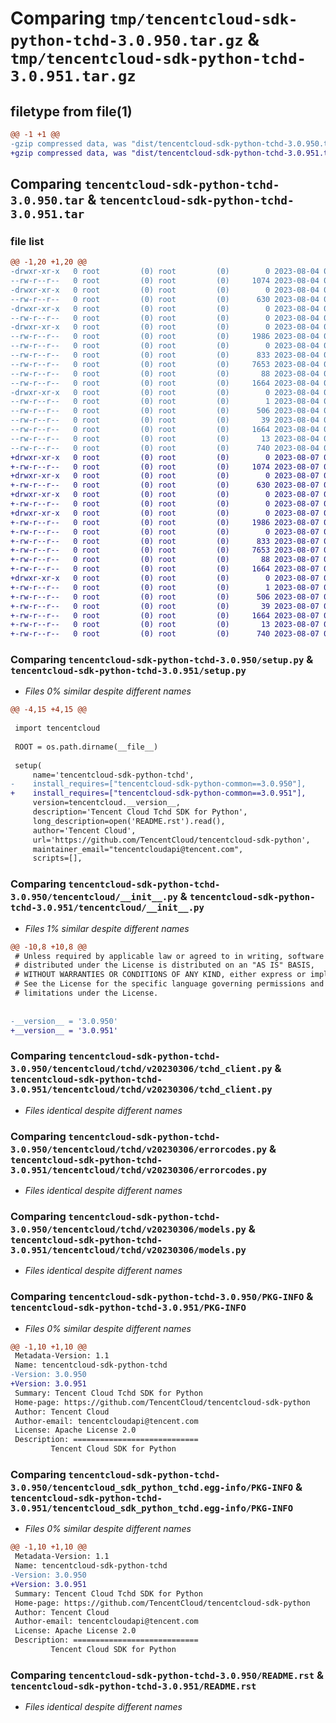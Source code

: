 # Comparing `tmp/tencentcloud-sdk-python-tchd-3.0.950.tar.gz` & `tmp/tencentcloud-sdk-python-tchd-3.0.951.tar.gz`

## filetype from file(1)

```diff
@@ -1 +1 @@
-gzip compressed data, was "dist/tencentcloud-sdk-python-tchd-3.0.950.tar", last modified: Fri Aug  4 00:35:08 2023, max compression
+gzip compressed data, was "dist/tencentcloud-sdk-python-tchd-3.0.951.tar", last modified: Mon Aug  7 00:34:48 2023, max compression
```

## Comparing `tencentcloud-sdk-python-tchd-3.0.950.tar` & `tencentcloud-sdk-python-tchd-3.0.951.tar`

### file list

```diff
@@ -1,20 +1,20 @@
-drwxr-xr-x   0 root         (0) root         (0)        0 2023-08-04 00:35:08.000000 tencentcloud-sdk-python-tchd-3.0.950/
--rw-r--r--   0 root         (0) root         (0)     1074 2023-08-04 00:35:08.000000 tencentcloud-sdk-python-tchd-3.0.950/setup.py
-drwxr-xr-x   0 root         (0) root         (0)        0 2023-08-04 00:35:08.000000 tencentcloud-sdk-python-tchd-3.0.950/tencentcloud/
--rw-r--r--   0 root         (0) root         (0)      630 2023-08-04 00:35:08.000000 tencentcloud-sdk-python-tchd-3.0.950/tencentcloud/__init__.py
-drwxr-xr-x   0 root         (0) root         (0)        0 2023-08-04 00:35:08.000000 tencentcloud-sdk-python-tchd-3.0.950/tencentcloud/tchd/
--rw-r--r--   0 root         (0) root         (0)        0 2023-08-04 00:35:08.000000 tencentcloud-sdk-python-tchd-3.0.950/tencentcloud/tchd/__init__.py
-drwxr-xr-x   0 root         (0) root         (0)        0 2023-08-04 00:35:08.000000 tencentcloud-sdk-python-tchd-3.0.950/tencentcloud/tchd/v20230306/
--rw-r--r--   0 root         (0) root         (0)     1986 2023-08-04 00:35:08.000000 tencentcloud-sdk-python-tchd-3.0.950/tencentcloud/tchd/v20230306/tchd_client.py
--rw-r--r--   0 root         (0) root         (0)        0 2023-08-04 00:35:08.000000 tencentcloud-sdk-python-tchd-3.0.950/tencentcloud/tchd/v20230306/__init__.py
--rw-r--r--   0 root         (0) root         (0)      833 2023-08-04 00:35:08.000000 tencentcloud-sdk-python-tchd-3.0.950/tencentcloud/tchd/v20230306/errorcodes.py
--rw-r--r--   0 root         (0) root         (0)     7653 2023-08-04 00:35:08.000000 tencentcloud-sdk-python-tchd-3.0.950/tencentcloud/tchd/v20230306/models.py
--rw-r--r--   0 root         (0) root         (0)       88 2023-08-04 00:35:08.000000 tencentcloud-sdk-python-tchd-3.0.950/setup.cfg
--rw-r--r--   0 root         (0) root         (0)     1664 2023-08-04 00:35:08.000000 tencentcloud-sdk-python-tchd-3.0.950/PKG-INFO
-drwxr-xr-x   0 root         (0) root         (0)        0 2023-08-04 00:35:08.000000 tencentcloud-sdk-python-tchd-3.0.950/tencentcloud_sdk_python_tchd.egg-info/
--rw-r--r--   0 root         (0) root         (0)        1 2023-08-04 00:35:08.000000 tencentcloud-sdk-python-tchd-3.0.950/tencentcloud_sdk_python_tchd.egg-info/dependency_links.txt
--rw-r--r--   0 root         (0) root         (0)      506 2023-08-04 00:35:08.000000 tencentcloud-sdk-python-tchd-3.0.950/tencentcloud_sdk_python_tchd.egg-info/SOURCES.txt
--rw-r--r--   0 root         (0) root         (0)       39 2023-08-04 00:35:08.000000 tencentcloud-sdk-python-tchd-3.0.950/tencentcloud_sdk_python_tchd.egg-info/requires.txt
--rw-r--r--   0 root         (0) root         (0)     1664 2023-08-04 00:35:08.000000 tencentcloud-sdk-python-tchd-3.0.950/tencentcloud_sdk_python_tchd.egg-info/PKG-INFO
--rw-r--r--   0 root         (0) root         (0)       13 2023-08-04 00:35:08.000000 tencentcloud-sdk-python-tchd-3.0.950/tencentcloud_sdk_python_tchd.egg-info/top_level.txt
--rw-r--r--   0 root         (0) root         (0)      740 2023-08-04 00:35:08.000000 tencentcloud-sdk-python-tchd-3.0.950/README.rst
+drwxr-xr-x   0 root         (0) root         (0)        0 2023-08-07 00:34:48.000000 tencentcloud-sdk-python-tchd-3.0.951/
+-rw-r--r--   0 root         (0) root         (0)     1074 2023-08-07 00:34:48.000000 tencentcloud-sdk-python-tchd-3.0.951/setup.py
+drwxr-xr-x   0 root         (0) root         (0)        0 2023-08-07 00:34:48.000000 tencentcloud-sdk-python-tchd-3.0.951/tencentcloud/
+-rw-r--r--   0 root         (0) root         (0)      630 2023-08-07 00:34:48.000000 tencentcloud-sdk-python-tchd-3.0.951/tencentcloud/__init__.py
+drwxr-xr-x   0 root         (0) root         (0)        0 2023-08-07 00:34:48.000000 tencentcloud-sdk-python-tchd-3.0.951/tencentcloud/tchd/
+-rw-r--r--   0 root         (0) root         (0)        0 2023-08-07 00:34:48.000000 tencentcloud-sdk-python-tchd-3.0.951/tencentcloud/tchd/__init__.py
+drwxr-xr-x   0 root         (0) root         (0)        0 2023-08-07 00:34:48.000000 tencentcloud-sdk-python-tchd-3.0.951/tencentcloud/tchd/v20230306/
+-rw-r--r--   0 root         (0) root         (0)     1986 2023-08-07 00:34:48.000000 tencentcloud-sdk-python-tchd-3.0.951/tencentcloud/tchd/v20230306/tchd_client.py
+-rw-r--r--   0 root         (0) root         (0)        0 2023-08-07 00:34:48.000000 tencentcloud-sdk-python-tchd-3.0.951/tencentcloud/tchd/v20230306/__init__.py
+-rw-r--r--   0 root         (0) root         (0)      833 2023-08-07 00:34:48.000000 tencentcloud-sdk-python-tchd-3.0.951/tencentcloud/tchd/v20230306/errorcodes.py
+-rw-r--r--   0 root         (0) root         (0)     7653 2023-08-07 00:34:48.000000 tencentcloud-sdk-python-tchd-3.0.951/tencentcloud/tchd/v20230306/models.py
+-rw-r--r--   0 root         (0) root         (0)       88 2023-08-07 00:34:48.000000 tencentcloud-sdk-python-tchd-3.0.951/setup.cfg
+-rw-r--r--   0 root         (0) root         (0)     1664 2023-08-07 00:34:48.000000 tencentcloud-sdk-python-tchd-3.0.951/PKG-INFO
+drwxr-xr-x   0 root         (0) root         (0)        0 2023-08-07 00:34:48.000000 tencentcloud-sdk-python-tchd-3.0.951/tencentcloud_sdk_python_tchd.egg-info/
+-rw-r--r--   0 root         (0) root         (0)        1 2023-08-07 00:34:48.000000 tencentcloud-sdk-python-tchd-3.0.951/tencentcloud_sdk_python_tchd.egg-info/dependency_links.txt
+-rw-r--r--   0 root         (0) root         (0)      506 2023-08-07 00:34:48.000000 tencentcloud-sdk-python-tchd-3.0.951/tencentcloud_sdk_python_tchd.egg-info/SOURCES.txt
+-rw-r--r--   0 root         (0) root         (0)       39 2023-08-07 00:34:48.000000 tencentcloud-sdk-python-tchd-3.0.951/tencentcloud_sdk_python_tchd.egg-info/requires.txt
+-rw-r--r--   0 root         (0) root         (0)     1664 2023-08-07 00:34:48.000000 tencentcloud-sdk-python-tchd-3.0.951/tencentcloud_sdk_python_tchd.egg-info/PKG-INFO
+-rw-r--r--   0 root         (0) root         (0)       13 2023-08-07 00:34:48.000000 tencentcloud-sdk-python-tchd-3.0.951/tencentcloud_sdk_python_tchd.egg-info/top_level.txt
+-rw-r--r--   0 root         (0) root         (0)      740 2023-08-07 00:34:48.000000 tencentcloud-sdk-python-tchd-3.0.951/README.rst
```

### Comparing `tencentcloud-sdk-python-tchd-3.0.950/setup.py` & `tencentcloud-sdk-python-tchd-3.0.951/setup.py`

 * *Files 0% similar despite different names*

```diff
@@ -4,15 +4,15 @@
 
 import tencentcloud
 
 ROOT = os.path.dirname(__file__)
 
 setup(
     name='tencentcloud-sdk-python-tchd',
-    install_requires=["tencentcloud-sdk-python-common==3.0.950"],
+    install_requires=["tencentcloud-sdk-python-common==3.0.951"],
     version=tencentcloud.__version__,
     description='Tencent Cloud Tchd SDK for Python',
     long_description=open('README.rst').read(),
     author='Tencent Cloud',
     url='https://github.com/TencentCloud/tencentcloud-sdk-python',
     maintainer_email="tencentcloudapi@tencent.com",
     scripts=[],
```

### Comparing `tencentcloud-sdk-python-tchd-3.0.950/tencentcloud/__init__.py` & `tencentcloud-sdk-python-tchd-3.0.951/tencentcloud/__init__.py`

 * *Files 1% similar despite different names*

```diff
@@ -10,8 +10,8 @@
 # Unless required by applicable law or agreed to in writing, software
 # distributed under the License is distributed on an "AS IS" BASIS,
 # WITHOUT WARRANTIES OR CONDITIONS OF ANY KIND, either express or implied.
 # See the License for the specific language governing permissions and
 # limitations under the License.
 
 
-__version__ = '3.0.950'
+__version__ = '3.0.951'
```

### Comparing `tencentcloud-sdk-python-tchd-3.0.950/tencentcloud/tchd/v20230306/tchd_client.py` & `tencentcloud-sdk-python-tchd-3.0.951/tencentcloud/tchd/v20230306/tchd_client.py`

 * *Files identical despite different names*

### Comparing `tencentcloud-sdk-python-tchd-3.0.950/tencentcloud/tchd/v20230306/errorcodes.py` & `tencentcloud-sdk-python-tchd-3.0.951/tencentcloud/tchd/v20230306/errorcodes.py`

 * *Files identical despite different names*

### Comparing `tencentcloud-sdk-python-tchd-3.0.950/tencentcloud/tchd/v20230306/models.py` & `tencentcloud-sdk-python-tchd-3.0.951/tencentcloud/tchd/v20230306/models.py`

 * *Files identical despite different names*

### Comparing `tencentcloud-sdk-python-tchd-3.0.950/PKG-INFO` & `tencentcloud-sdk-python-tchd-3.0.951/PKG-INFO`

 * *Files 0% similar despite different names*

```diff
@@ -1,10 +1,10 @@
 Metadata-Version: 1.1
 Name: tencentcloud-sdk-python-tchd
-Version: 3.0.950
+Version: 3.0.951
 Summary: Tencent Cloud Tchd SDK for Python
 Home-page: https://github.com/TencentCloud/tencentcloud-sdk-python
 Author: Tencent Cloud
 Author-email: tencentcloudapi@tencent.com
 License: Apache License 2.0
 Description: ============================
         Tencent Cloud SDK for Python
```

### Comparing `tencentcloud-sdk-python-tchd-3.0.950/tencentcloud_sdk_python_tchd.egg-info/PKG-INFO` & `tencentcloud-sdk-python-tchd-3.0.951/tencentcloud_sdk_python_tchd.egg-info/PKG-INFO`

 * *Files 0% similar despite different names*

```diff
@@ -1,10 +1,10 @@
 Metadata-Version: 1.1
 Name: tencentcloud-sdk-python-tchd
-Version: 3.0.950
+Version: 3.0.951
 Summary: Tencent Cloud Tchd SDK for Python
 Home-page: https://github.com/TencentCloud/tencentcloud-sdk-python
 Author: Tencent Cloud
 Author-email: tencentcloudapi@tencent.com
 License: Apache License 2.0
 Description: ============================
         Tencent Cloud SDK for Python
```

### Comparing `tencentcloud-sdk-python-tchd-3.0.950/README.rst` & `tencentcloud-sdk-python-tchd-3.0.951/README.rst`

 * *Files identical despite different names*

